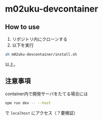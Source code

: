 # m02uku-devcontainer

## How to use
1. リポジトリ内にクローンする
1. 以下を実行
```bash 
sh m02uku-devcontainer/install.sh
```

以上。

## 注意事項
container内で開発サーバをたてる場合には
```bash
npm run dev -- --host
```
で `localhost` にアクセス（？要検証）
